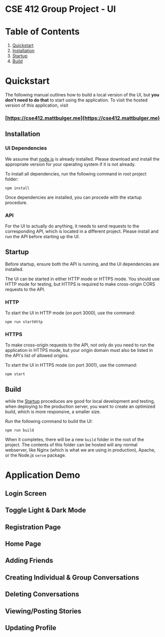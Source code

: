 # CSE 412 Group Project - UI

# Table of Contents
1) [Quickstart](#quickstart)
2) [Installation](#installation)
4) [Startup](#startup)
5) [Build](#build)

# Quickstart
The following manual outlines how to build a local version of the UI, but **you don't need to do that** to start using the application. To visit the hosted version of this application, visit 

### [https://cse412.mattbulger.me](https://cse412.mattbulger.me)

## Installation

### UI Dependencies
We assume that [node.js](https://nodejs.org/en/) is already installed. Please download and install the appropriate version for your operating system if it is not already.

To install all dependencies, run the following command in root project folder:

`npm install`

Once dependencies are installed, you can procede with the startup procedure.

### API
For the UI to actually do anything, it needs to send requests to the corresponding API, which is located in a different project. Please install and run the API before starting up the UI.

## Startup
Before startup, ensure both the API is running, and the UI dependencies are installed.

The UI can be started in either HTTP mode or HTTPS mode. You should use HTTP mode for testing, but HTTPS is required to make cross-origin CORS requests to the API.

### HTTP
To start the UI in HTTP mode (on port 3000), use the command:

`npm run startHttp`

### HTTPS
To make cross-origin requests to the API, not only do you need to run the application in HTTPS mode, but your origin domain must also be listed in the API's list of allowed origins.

To start the UI in HTTPS mode (on port 3001), use the command:

`npm start`

## Build
while the [Startup](#startup) proceduces are good for local development and testing, when deploying to the production server, you want to create an optimized build, which is more responsive, a smaller size.

Run the following command to build the UI:

`npm run build`

When it completes, there will be a new `build` folder in the root of the project. The contents of this folder can be hosted will any normal webserver, like Nginx (which is what we are using in production), Apache, or the Node.js `serve` package.

# Application Demo
## Login Screen


## Toggle Light & Dark Mode


## Registration Page


## Home Page


## Adding Friends


## Creating Individual & Group Conversations


## Deleting Conversations


## Viewing/Posting Stories


## Updating Profile
